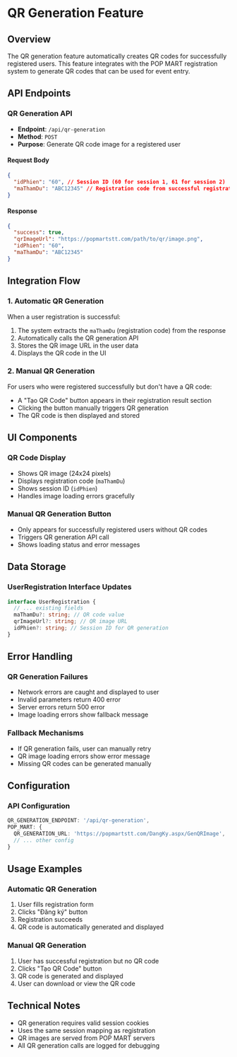 # QR Generation Feature

## Overview
The QR generation feature automatically creates QR codes for successfully registered users. This feature integrates with the POP MART registration system to generate QR codes that can be used for event entry.

## API Endpoints

### QR Generation API
- **Endpoint**: `/api/qr-generation`
- **Method**: `POST`
- **Purpose**: Generate QR code image for a registered user

#### Request Body
```json
{
  "idPhien": "60", // Session ID (60 for session 1, 61 for session 2)
  "maThamDu": "ABC12345" // Registration code from successful registration
}
```

#### Response
```json
{
  "success": true,
  "qrImageUrl": "https://popmartstt.com/path/to/qr/image.png",
  "idPhien": "60",
  "maThamDu": "ABC12345"
}
```

## Integration Flow

### 1. Automatic QR Generation
When a user registration is successful:
1. The system extracts the `maThamDu` (registration code) from the response
2. Automatically calls the QR generation API
3. Stores the QR image URL in the user data
4. Displays the QR code in the UI

### 2. Manual QR Generation
For users who were registered successfully but don't have a QR code:
- A "Tạo QR Code" button appears in their registration result section
- Clicking the button manually triggers QR generation
- The QR code is then displayed and stored

## UI Components

### QR Code Display
- Shows QR image (24x24 pixels)
- Displays registration code (`maThamDu`)
- Shows session ID (`idPhien`)
- Handles image loading errors gracefully

### Manual QR Generation Button
- Only appears for successfully registered users without QR codes
- Triggers QR generation API call
- Shows loading status and error messages

## Data Storage

### UserRegistration Interface Updates
```typescript
interface UserRegistration {
  // ... existing fields
  maThamDu?: string; // QR code value
  qrImageUrl?: string; // QR image URL
  idPhien?: string; // Session ID for QR generation
}
```

## Error Handling

### QR Generation Failures
- Network errors are caught and displayed to user
- Invalid parameters return 400 error
- Server errors return 500 error
- Image loading errors show fallback message

### Fallback Mechanisms
- If QR generation fails, user can manually retry
- QR image loading errors show error message
- Missing QR codes can be generated manually

## Configuration

### API Configuration
```typescript
QR_GENERATION_ENDPOINT: '/api/qr-generation',
POP_MART: {
  QR_GENERATION_URL: 'https://popmartstt.com/DangKy.aspx/GenQRImage',
  // ... other config
}
```

## Usage Examples

### Automatic QR Generation
1. User fills registration form
2. Clicks "Đăng ký" button
3. Registration succeeds
4. QR code is automatically generated and displayed

### Manual QR Generation
1. User has successful registration but no QR code
2. Clicks "Tạo QR Code" button
3. QR code is generated and displayed
4. User can download or view the QR code

## Technical Notes

- QR generation requires valid session cookies
- Uses the same session mapping as registration
- QR images are served from POP MART servers
- All QR generation calls are logged for debugging
